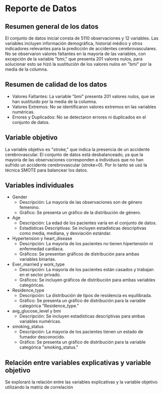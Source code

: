 # Reporte de Datos

## Resumen general de los datos

El conjunto de datos inicial consta de 5110 observaciones y 12 variables. Las variables incluyen información demográfica, historial médico y otros indicadores relevantes para la predicción de accidentes cerebrovasculares. 
No se observaron valores faltantes en la mayoría de las variables, con excepción de la variable "bmi," que presenta 201 valores nulos, para solucionar esto se hizó la sustitución de los valores nulos en "bmi" por la media de la columna.


## Resumen de calidad de los datos

- Valores Faltantes: La variable "bmi" presenta 201 valores nulos, que se han sustituido por la media de la columna.
- Valores Extremos: No se identificaron valores extremos en las variables numéricas.
- Errores y Duplicados: No se detectaron errores ni duplicados en el conjunto de datos.

## Variable objetivo

La variable objetivo es "stroke," que indica la presencia de un accidente cerebrovascular. El conjunto de datos está desbalanceado, ya que la mayoría de las observaciones corresponden a individuos que no han sufrido un accidente cerebrovascular (stroke=0). Por lo tanto se usó la técnica SMOTE para balancear los datos.

## Variables individuales

- Gender
   - Descripción: La mayoría de las observaciones son de género femenino.
   - Gráfico: Se presenta un gráfico de la distribución de género.
- Age
   - Descripción: La edad de los pacientes varía en el conjunto de datos.
   - Estadísticas Descriptivas: Se incluyen estadísticas descriptivas como media, mediana, y desviación estándar.
- Hypertension y heart_disease
   - Descripción: La mayoría de los pacientes no tienen hipertensión ni enfermedad cardíaca.
   - Gráficos: Se presentan gráficos de distribución para ambas variables binarias.
- Ever_married y work_type
   - Descripción: La mayoría de los pacientes están casados y trabajan en el sector privado.
   - Gráficos: Se incluyen gráficos de distribución para ambas variables categóricas.
- Residence_type
   - Descripción: La distribución de tipos de residencia es equilibrada.
   - Gráfico: Se presenta un gráfico de distribución para la variable categórica "Residence_type."
- avg_glucose_level y bmi
   - Descripción: Se incluyen estadísticas descriptivas para ambas variables numéricas.
- smoking_status
   - Descripción: La mayoría de los pacientes tienen un estado de fumador desconocido.
   - Gráfico: Se presenta un gráfico de distribución para la variable categórica "smoking_status."


## Relación entre variables explicativas y variable objetivo

Se exploraró la relación entre las variables explicativas y la variable objetivo utilizando la matriz de correlación